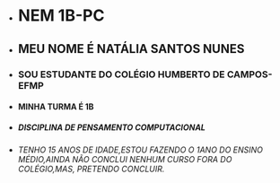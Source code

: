 - # NEM 1B-PC
- ## MEU NOME É NATÁLIA SANTOS NUNES
- ### SOU ESTUDANTE DO COLÉGIO HUMBERTO DE CAMPOS-EFMP
- #### MINHA TURMA É 1B
- ##### DISCIPLINA DE PENSAMENTO COMPUTACIONAL
- ###### TENHO 15 ANOS DE IDADE,ESTOU FAZENDO O 1ANO DO ENSINO MÉDIO,AINDA NÃO CONCLUI NENHUM CURSO FORA DO COLÉGIO,MAS, PRETENDO CONCLUIR.
